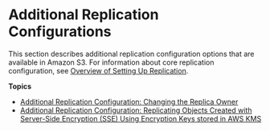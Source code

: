 # Additional Replication Configurations<a name="replication-additional-configs"></a>

This section describes additional replication configuration options that are available in Amazon S3\. For information about core replication configuration, see [Overview of Setting Up Replication](replication-how-setup.md)\.

**Topics**
+ [Additional Replication Configuration: Changing the Replica Owner](replication-change-owner.md)
+ [Additional Replication Configuration: Replicating Objects Created with Server\-Side Encryption \(SSE\) Using Encryption Keys stored in AWS KMS](replication-config-for-kms-objects.md)